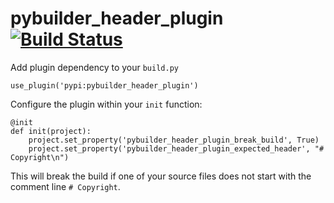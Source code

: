 pybuilder_header_plugin [![Build Status](https://travis-ci.org/aelgru/pybuilder_header_plugin.svg?branch=master)](https://travis-ci.org/aelgru/pybuilder_header_plugin)
========================

Add plugin dependency to your `build.py`
```
use_plugin('pypi:pybuilder_header_plugin')
```

Configure the plugin within your `init` function:
```
@init
def init(project):
    project.set_property('pybuilder_header_plugin_break_build', True)
    project.set_property('pybuilder_header_plugin_expected_header', "# Copyright\n")
```

This will break the build if one of your source files does not start with the comment line `# Copyright`.
